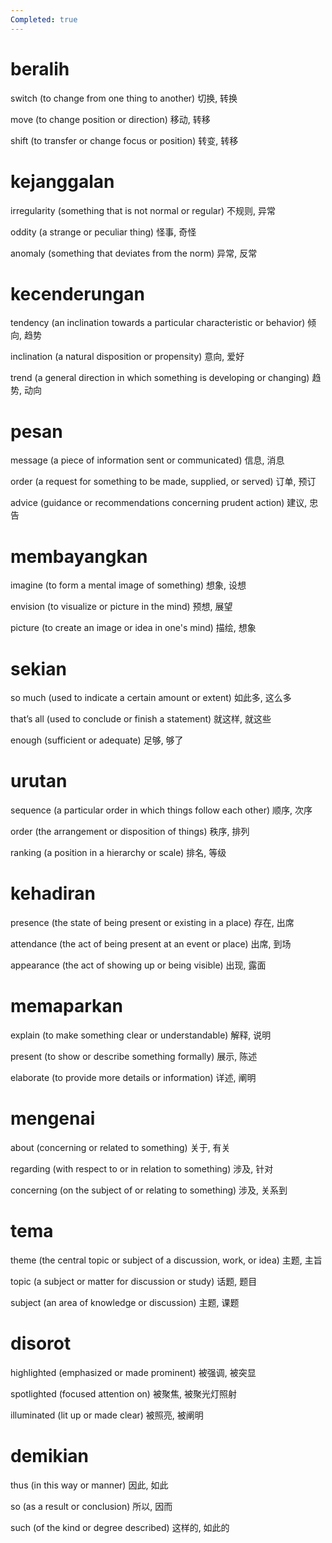 ```yaml
---
Completed: true
---
```


# beralih

switch (to change from one thing to another)
切换, 转换

move (to change position or direction)
移动, 转移

shift (to transfer or change focus or position)
转变, 转移

# kejanggalan

irregularity (something that is not normal or regular)
不规则, 异常

oddity (a strange or peculiar thing)
怪事, 奇怪

anomaly (something that deviates from the norm)
异常, 反常

# kecenderungan

tendency (an inclination towards a particular characteristic or behavior)
倾向, 趋势

inclination (a natural disposition or propensity)
意向, 爱好

trend (a general direction in which something is developing or changing)
趋势, 动向

# pesan

message (a piece of information sent or communicated)
信息, 消息

order (a request for something to be made, supplied, or served)
订单, 预订

advice (guidance or recommendations concerning prudent action)
建议, 忠告

# membayangkan

imagine (to form a mental image of something)
想象, 设想

envision (to visualize or picture in the mind)
预想, 展望

picture (to create an image or idea in one's mind)
描绘, 想象

# sekian

so much (used to indicate a certain amount or extent)
如此多, 这么多

that’s all (used to conclude or finish a statement)
就这样, 就这些

enough (sufficient or adequate)
足够, 够了

# urutan

sequence (a particular order in which things follow each other)
顺序, 次序

order (the arrangement or disposition of things)
秩序, 排列

ranking (a position in a hierarchy or scale)
排名, 等级

# kehadiran

presence (the state of being present or existing in a place)
存在, 出席

attendance (the act of being present at an event or place)
出席, 到场

appearance (the act of showing up or being visible)
出现, 露面

# memaparkan

explain (to make something clear or understandable)
解释, 说明

present (to show or describe something formally)
展示, 陈述

elaborate (to provide more details or information)
详述, 阐明

# mengenai

about (concerning or related to something)
关于, 有关

regarding (with respect to or in relation to something)
涉及, 针对

concerning (on the subject of or relating to something)
涉及, 关系到

# tema

theme (the central topic or subject of a discussion, work, or idea)
主题, 主旨

topic (a subject or matter for discussion or study)
话题, 题目

subject (an area of knowledge or discussion)
主题, 课题

# disorot

highlighted (emphasized or made prominent)
被强调, 被突显

spotlighted (focused attention on)
被聚焦, 被聚光灯照射

illuminated (lit up or made clear)
被照亮, 被阐明

# demikian

thus (in this way or manner)
因此, 如此

so (as a result or conclusion)
所以, 因而

such (of the kind or degree described)
这样的, 如此的
